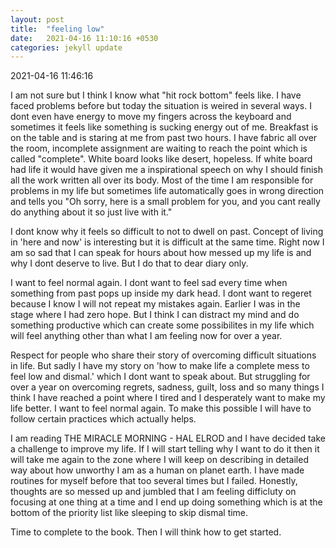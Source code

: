 ```yaml
---
layout: post
title:  "feeling low"
date:   2021-04-16 11:10:16 +0530
categories: jekyll update
---
```

2021-04-16 11:46:16

I am not sure but I think I know what "hit rock bottom" feels like. I have faced problems before but today the situation is weired in several ways. I dont even have energy to move my fingers across the keyboard and sometimes it feels like something is sucking energy out of me. Breakfast is on the table and is staring at me from past two hours. I have fabric all over the room, incomplete assignment are waiting to reach the point which is called "complete". White board looks like desert, hopeless. If white board had life it would have given me a inspirational speech on why I should finish all the work written all over its body. Most of the time I am responsible for problems in my life but sometimes life automatically goes in wrong direction and tells you "Oh sorry, here is a small problem for you, and you cant really do anything about it so just live with it."

I dont know why it feels so difficult to not to dwell on past. Concept of living in 'here and now' is interesting but it is difficult at the same time. 
Right now I am so sad that I can speak for hours about how messed up my life is and why I dont deserve to live. But I do that to dear diary only.

I want to feel normal again. I dont want to feel sad every time when something from past pops up inside my dark head. I dont want to regeret because I know I will not repeat my mistakes again. Earlier I was in the stage where I had zero hope. But I think I can distract my mind and do something productive which can create some possibilites in my life which will feel anything other than what I am feeling now for over a year. 

Respect for people who share their story of overcoming difficult situations in life. But sadly I have my story on 'how to make life a complete mess to feel low and dismal.' which I dont want to speak about. 
But struggling for over a year on overcoming regrets, sadness, guilt, loss and so many things I think I have reached a point where I tired and I desperately want to make my life better. I want to feel normal again. To make this possible I will have to follow certain practices which actually helps. 

I am reading THE MIRACLE MORNING - HAL ELROD and I have decided take a challenge to improve my life. If I will start telling why I want to do it then it will take me again to the zone where I will keep on describing in detailed way about how unworthy I am as a human on planet earth. I have made routines for myself before that too several times but I failed.
Honestly, thoughts are so messed up and jumbled that I am feeling difficluty on focusing at one thing at a time and I end up doing something which is at the bottom of the priority list like sleeping to skip dismal time.

Time to complete to the book. Then I will think how to get started. 




